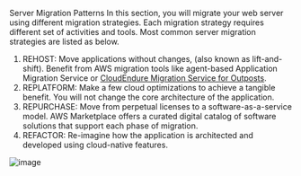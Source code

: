 Server Migration Patterns
In this section, you will migrate your web server using different migration strategies. Each migration strategy requires different set of activities and tools. Most common server migration strategies are listed as below.

1. REHOST: Move applications without changes, (also known as lift-and-shift). Benefit from AWS migration tools like agent-based Application Migration Service or [CloudEndure Migration Service for Outposts](https://console.cloudendure.com/#/signIn).
2. REPLATFORM: Make a few cloud optimizations to achieve a tangible benefit. You will not change the core architecture of the application.
3. REPURCHASE: Move from perpetual licenses to a software-as-a-service model. AWS Marketplace  offers a curated digital catalog of software solutions that support each phase of migration.
4. REFACTOR: Re-imagine how the application is architected and developed using cloud-native features.

![image](https://user-images.githubusercontent.com/86204106/224566796-39398c91-1290-46c9-9e3e-e1e249c15b7d.png)

